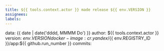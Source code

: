 ```yaml
---
title: ${{ tools.context.actor }} made release ${{ env.VERSION }}
assignees:
labels: 
---
```

data: {{ date | date('dddd, MMMM Do') }}
author: ${{ tools.context.actor }}
version: ${{ env.VERSION }}
docker-image: cr.yandex/${{ env.REGISTRY_ID }}/app:${{ github.run_number }}
commits: